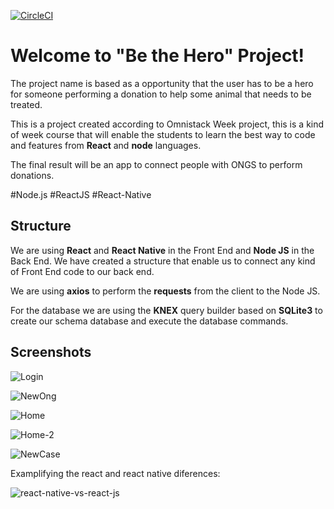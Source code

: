 [![CircleCI](https://circleci.com/gh/circleci/circleci-docs/tree/teesloane-patch-5.svg?style=svg)](https://circleci.com/gh/circleci/circleci-docs/tree/teesloane-patch-5)

# Welcome to "Be the Hero" Project! 
The project name is based as a opportunity that the user has to be a hero for someone performing a donation to help some animal that needs to be treated.

This is a project created according to Omnistack Week project, this is a kind of week course that will enable the students to learn the best way to code and features from **React** and **node** languages.

The final result will be an app to connect people with ONGS to perform donations.

#Node.js #ReactJS #React-Native

## Structure

We are using **React** and **React Native** in the Front End and **Node JS** in the Back End. We have created a structure that enable us to connect any kind of Front End code to our back end.

We are using **axios** to perform the **requests** from the client to the Node JS. 

For the database we are using the **KNEX** query builder based on **SQLite3** to create our schema database and execute the database commands.

## Screenshots 

![Login](https://user-images.githubusercontent.com/62657321/80261195-1aa19180-8660-11ea-9393-a84a52cd9494.png)

![NewOng](https://user-images.githubusercontent.com/62657321/80261244-3dcc4100-8660-11ea-9d76-617fa687510e.png)

![Home](https://user-images.githubusercontent.com/62657321/80261245-3e64d780-8660-11ea-8ef1-346222215eed.png)

![Home-2](https://user-images.githubusercontent.com/62657321/80261246-3e64d780-8660-11ea-9f73-4844c32336c6.png)

![NewCase](https://user-images.githubusercontent.com/62657321/80261243-3c9b1400-8660-11ea-8a14-a7e4bf8bbb82.png)

Examplifying the react and react native diferences:

![react-native-vs-react-js](https://user-images.githubusercontent.com/62657321/79994219-0dcc4480-848c-11ea-9470-423279b7b820.jpg)

